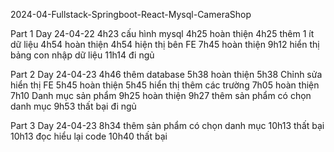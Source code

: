 2024-04-Fullstack-Springboot-React-Mysql-CameraShop

Part 1 Day 24-04-22
4h23 cấu hình mysql 4h25 hoàn thiện
4h25 thêm 1 ít dữ liệu 4h54 hoàn thiện
4h54 hiện thị bên FE 7h45 hoàn thiện
9h12 hiển thị bảng con nhập dữ liệu 11h14 đi ngủ

Part 2 Day 24-04-23
4h46 thêm database 5h38 hoàn thiện
5h38 Chỉnh sửa hiển thị FE 5h45 hoàn thiện
5h45 hiển thị thêm các trường  7h05 hoàn thiện
7h10 Danh mục sản phẩm 9h25 hoàn thiện
9h27 thêm sản phẩm có chọn danh mục 9h53 thất bại đi ngủ

Part 3 Day 24-04-23
8h34 thêm sản phẩm có chọn danh mục 10h13 thất bại
10h13 đọc hiểu lại code 10h40 thất bại
